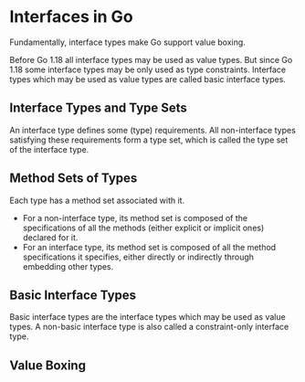 # Interfaces in Go

Fundamentally, interface types make Go support value boxing.

Before Go 1.18 all interface types may be used as value types. But since Go 1.18 some interface types may be only used as type constraints. Interface types which may be used as value types are called basic interface types.

## Interface Types and Type Sets

An interface type defines some (type) requirements. All non-interface types satisfying these requirements form a type set, which is called the type set of the interface type.

## Method Sets of Types

Each type has a method set associated with it.

- For a non-interface type, its method set is composed of the specifications of all the methods (either explicit or implicit ones) declared for it.
- For an interface type, its method set is composed of all the method specifications it specifies, either directly or indirectly through embedding other types.

## Basic Interface Types

Basic interface types are the interface types which may be used as value types. A non-basic interface type is also called a constraint-only interface type.

## Value Boxing